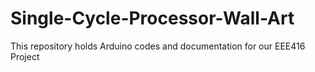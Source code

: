 # Single-Cycle-Processor-Wall-Art
This repository holds Arduino codes and documentation for our EEE416 Project 
